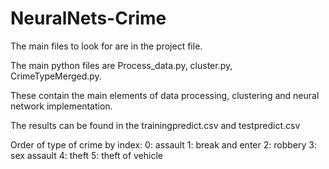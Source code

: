 # NeuralNets-Crime

The main files to look for are in the project file.

The main python files are Process_data.py, cluster.py, CrimeTypeMerged.py.

These contain the main elements of data processing, clustering and neural network implementation.

The results can be found in the trainingpredict.csv and testpredict.csv

Order of type of crime by index:
0: assault
1: break and enter
2: robbery
3: sex assault
4: theft
5: theft of vehicle


